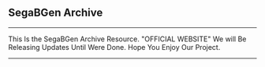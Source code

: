 ## SegaBGen Archive
<HR>
This Is the SegaBGen Archive Resource. "OFFICIAL WEBSITE"
We will Be Releasing Updates Until Were Done.
Hope You Enjoy Our Project.
<HR>

